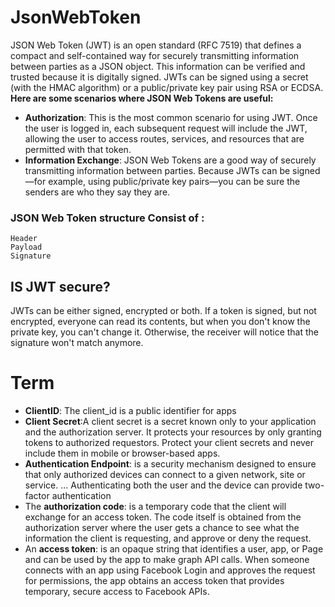 # JsonWebToken
JSON Web Token (JWT) is an open standard (RFC 7519) that defines a compact and self-contained way for securely transmitting information between parties as a JSON object. This information can be verified and trusted because it is digitally signed. JWTs can be signed using a secret (with the HMAC algorithm) or a public/private key pair using RSA or ECDSA.
__Here are some scenarios where JSON Web Tokens are useful:__
* **Authorization**: This is the most common scenario for using JWT. Once the user is logged in, each subsequent request will include the JWT, allowing the user to access routes, services, and resources that are permitted with that token. 
* **Information Exchange**: JSON Web Tokens are a good way of securely transmitting information between parties. Because JWTs can be signed—for example, using public/private key pairs—you can be sure the senders are who they say they are. 

### JSON Web Token structure Consist of :

    Header
    Payload
    Signature
## IS JWT secure?
JWTs can be either signed, encrypted or both. If a token is signed, but not encrypted, everyone can read its contents, but when you don't know the private key, you can't change it. Otherwise, the receiver will notice that the signature won't match anymore.


# Term

- **ClientID**: The client_id is a public identifier for apps
- **Client Secret**:A client secret is a secret known only to your application and the authorization server. It protects your resources by only granting tokens to authorized requestors. Protect your client secrets and never include them in mobile or browser-based apps.
- **Authentication Endpoint**:  is a security mechanism designed to ensure that only authorized devices can connect to a given network, site or service. ... Authenticating both the user and the device can provide two-factor authentication
- The **authorization code**: is a temporary code that the client will exchange for an access token. The code itself is obtained from the authorization server where the user gets a chance to see what the information the client is requesting, and approve or deny the request.
- An **access token**: is an opaque string that identifies a user, app, or Page and can be used by the app to make graph API calls. When someone connects with an app using Facebook Login and approves the request for permissions, the app obtains an access token that provides temporary, secure access to Facebook APIs.
